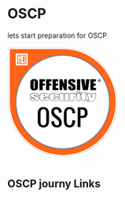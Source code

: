 # OSCP
lets start preparation for OSCP 

![OSCP](Images/download.png)

# <h2>OSCP journy Links</h2>
